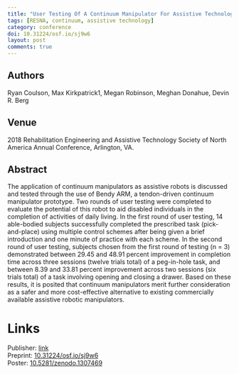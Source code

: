 ```yaml
---
title: "User Testing Of A Continuum Manipulator For Assistive Technology"
tags: [RESNA, continuum, assistive technology]
category: conference
doi: 10.31224/osf.io/sj9w6
layout: post
comments: true
---
```


## Authors
Ryan Coulson, Max Kirkpatrick1, Megan Robinson, Meghan Donahue, Devin R. Berg

## Venue
2018 Rehabilitation Engineering and Assistive Technology Society of North America Annual Conference, Arlington, VA.

## Abstract

The application of continuum manipulators as assistive robots is discussed and tested through the use of Bendy ARM, a tendon-driven continuum manipulator prototype. Two rounds of user testing were completed to evaluate the potential of this robot to aid disabled individuals in the completion of activities of daily living. In the first round of user testing, 14 able-bodied subjects successfully completed the prescribed task (pick-and-place) using multiple control schemes after being given a brief introduction and one minute of practice with each scheme. In the second round of user testing, subjects chosen from the first round of testing (n = 3) demonstrated between 29.45 and 48.91 percent improvement in completion time across three sessions (twelve trials total) of a peg-in-hole task, and between 8.39 and 33.81 percent improvement across two sessions (six trials total) of a task involving opening and closing a drawer. Based on these results, it is posited that continuum manipulators merit further consideration as a safer and more cost-effective alternative to existing commercially available assistive robotic manipulators.

# Links
Publisher: [link](https://www.resna.org/sites/default/files/conference/2018/emerging_technology/Coulson.html)  
Preprint: [10.31224/osf.io/sj9w6](https://doi.org/10.31224/osf.io/sj9w6)  
Poster: [10.5281/zenodo.1307469](https://doi.org/10.5281/zenodo.1307469)